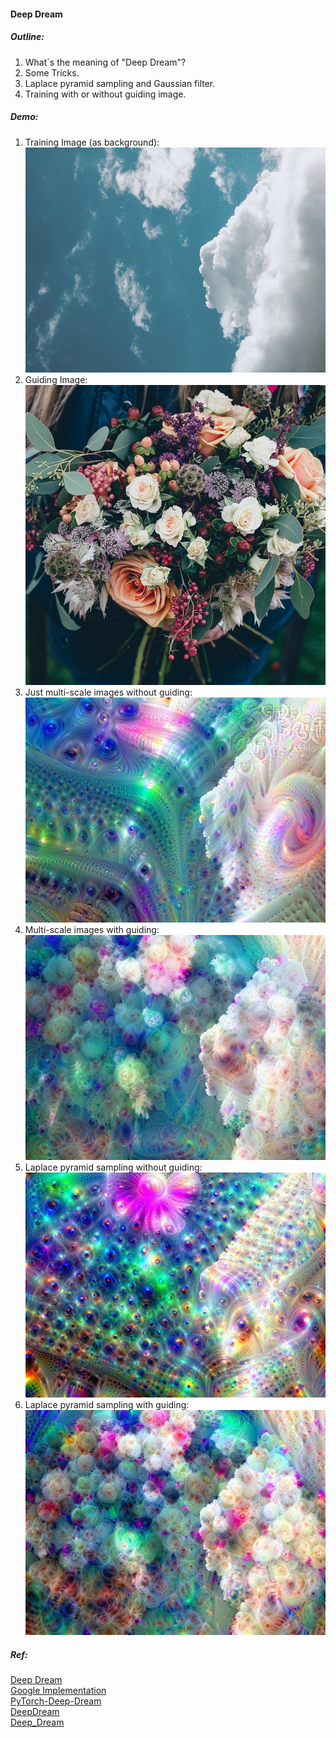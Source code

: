 #### Deep Dream
##### Outline:
1. What`s the meaning of "Deep Dream"?
2. Some Tricks.
3. Laplace pyramid sampling and Gaussian filter.
4. Training with or without guiding image.
##### Demo:
1. Training Image (as background):   
![image](input/test.jpg)
2. Guiding Image:  
![image](input/guide.jpg)
3. Just multi-scale images without guiding:
![image](output/output-multiscale.jpg)
4. Multi-scale images with guiding:
![image](output/output-guide-multiscale.jpg)
3. Laplace pyramid sampling without guiding:
![image](output/output-lapnorm.jpg)
4. Laplace pyramid sampling with guiding:
![image](output/output-guide-lapnorm.jpg)

##### Ref:
[Deep Dream](https://ai.googleblog.com/2015/06/inceptionism-going-deeper-into-neural.html)  
[Google Implementation](https://tensorflow.google.com/tutorials/generative/deepdream)   
[PyTorch-Deep-Dream](https://github.com/eriklindernoren/PyTorch-Deep-Dream)  
[DeepDream](https://github.com/CharlesPikachu/DeepDream)  
[Deep_Dream](https://blog.csdn.net/gangzhucoll/article/details/83145927)  